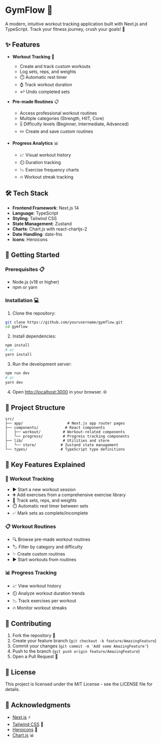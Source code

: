 # GymFlow 💪

A modern, intuitive workout tracking application built with Next.js and TypeScript. Track your fitness journey, crush your goals! 🎯

## ✨ Features

- **Workout Tracking** 📝
  - Create and track custom workouts
  - Log sets, reps, and weights
  - ⏱️ Automatic rest timer
  - ⌚ Track workout duration
  - ↩️ Undo completed sets

- **Pre-made Routines** 📋
  - Access professional workout routines
  - Multiple categories (Strength, HIIT, Core)
  - 🎚️ Difficulty levels (Beginner, Intermediate, Advanced)
  - ✏️ Create and save custom routines

- **Progress Analytics** 📊
  - 📈 Visual workout history
  - ⏲️ Duration tracking
  - 📉 Exercise frequency charts
  - 🔥 Workout streak tracking

## 🛠️ Tech Stack

- **Frontend Framework**: Next.js 14
- **Language**: TypeScript
- **Styling**: Tailwind CSS
- **State Management**: Zustand
- **Charts**: Chart.js with react-chartjs-2
- **Date Handling**: date-fns
- **Icons**: Heroicons

## 🚀 Getting Started

### Prerequisites 📋

- Node.js (v18 or higher)
- npm or yarn

### Installation 💻

1. Clone the repository:

```bash
git clone https://github.com/yourusername/gymflow.git
cd gymflow
```

2. Install dependencies:

```bash
npm install
# or
yarn install
```

3. Run the development server:

```bash
npm run dev
# or
yarn dev
```

4. Open [http://localhost:3000](http://localhost:3000) in your browser. 🌐

## 📁 Project Structure

```
src/
├── app/                    # Next.js app router pages
├── components/            # React components
│   ├── workout/          # Workout-related components
│   └── progress/         # Progress tracking components
├── lib/                  # Utilities and store
│   └── store/           # Zustand state management
└── types/               # TypeScript type definitions
```

## 🎯 Key Features Explained

### 💪 Workout Tracking
- ▶️ Start a new workout session
- ➕ Add exercises from a comprehensive exercise library
- 📝 Track sets, reps, and weights
- ⏱️ Automatic rest timer between sets
- ✅ Mark sets as complete/incomplete

### 📋 Workout Routines
- 🔍 Browse pre-made workout routines
- 🏷️ Filter by category and difficulty
- ✨ Create custom routines
- ▶️ Start workouts from routines

### 📊 Progress Tracking
- 📈 View workout history
- ⏲️ Analyze workout duration trends
- 📉 Track exercises per workout
- 🔥 Monitor workout streaks

## 🤝 Contributing

1. Fork the repository 🍴
2. Create your feature branch (`git checkout -b feature/AmazingFeature`)
3. Commit your changes (`git commit -m 'Add some AmazingFeature'`)
4. Push to the branch (`git push origin feature/AmazingFeature`)
5. Open a Pull Request 🎉

## 📄 License

This project is licensed under the MIT License - see the LICENSE file for details.

## 🙏 Acknowledgments

- [Next.js](https://nextjs.org/) ⚡
- [Tailwind CSS](https://tailwindcss.com/) 🎨
- [Heroicons](https://heroicons.com/) 🎯
- [Chart.js](https://www.chartjs.org/) 📊
